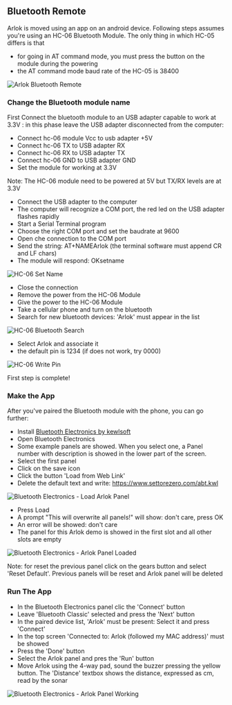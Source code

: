 ## Bluetooth Remote

Arlok is moved using an app on an android device. Following steps assumes you're using an HC-06 Bluetooth Module. The only thing in which HC-05 differs is that
- for going in AT command mode, you must press the button on the module during the powering
- the AT command mode baud rate of the HC-05 is 38400

![Arlok Bluetooth Remote](../../media/bt/arlok_bluetooth_remote.jpg)

### Change the Bluetooth module name

First Connect the bluetooth module to an USB adapter capable to work at 3.3V : in this phase leave the USB adapter disconnected from the computer:  

- Connect hc-06 module Vcc to usb adapter +5V
- Connect hc-06 TX to USB adapter RX
- Connect hc-06 RX to USB adapter TX
- Connect hc-06 GND to USB adapter GND
- Set the module for working at 3.3V

Note: The HC-06 module need to be powered at 5V but TX/RX levels are at 3.3V

- Connect the USB adapter to the computer
- The computer will recognize a COM port, the red led on the USB adapter flashes rapidly
- Start a Serial Terminal program
- Choose the right COM port and set the baudrate at 9600
- Open che connection to the COM port
- Send the string: AT+NAMEArlok (the terminal software must append CR and LF chars)
- The module will respond: OKsetname

![HC-06 Set Name](../../media/bt/hc06_setname.png)

- Close the connection
- Remove the power from the HC-06 Module
- Give the power to the HC-06 Module
- Take a cellular phone and turn on the bluetooth
- Search for new bluetooth devices: 'Arlok' must appear in the list

![HC-06 Bluetooth Search](../../media/bt/hc06_bt_search.jpg)

- Select Arlok and associate it
- the default pin is 1234 (if does not work, try 0000)

![HC-06 Write Pin](../../media/bt/hc06_bt_pin.jpg)

First step is complete!

### Make the App

After you've paired the Bluetooth module with the phone, you can go further:  

- Install [Bluetooth Electronics by kewlsoft](https://play.google.com/store/apps/details?id=com.keuwl.arduinobluetooth)
- Open Bluetooth Electronics
- Some example panels are showed. When you select one, a Panel number with description is showed in the lower part of the screen.
- Select the first panel 
- Click on the save icon
- Click the button 'Load from Web Link'
- Delete the default text and write: https://www.settorezero.com/abt.kwl

![Bluetooth Electronics - Load Arlok Panel](../../media/bt/kewlsoft_01.png)

- Press Load
- A prompt "This will overwrite all panels!" will show: don't care, press OK
- An error will be showed: don't care
- The panel for this Arlok demo is showed in the first slot and all other slots are empty

![Bluetooth Electronics - Arlok Panel Loaded](../../media/bt/kewlsoft_03.png)

Note: for reset the previous panel click on the gears button and select 'Reset Default'. Previous panels will be reset and Arlok panel will be deleted

### Run The App

- In the Bluetooth Electronics panel clic the 'Connect' button
- Leave 'Bluetooth Classic' selected and press the 'Next' button
- In the paired device list, 'Arlok' must be present: Select it and press 'Connect'
- In the top screen 'Connected to: Arlok (followed my MAC address)' must be showed
- Press the 'Done' button
- Select the Arlok panel and pres the 'Run' button
- Move Arlok using the 4-way pad, sound the buzzer pressing the yellow button. The 'Distance' textbox shows the distance, expressed as cm, read by the sonar

![Bluetooth Electronics - Arlok Panel Working](../../media/bt/kewlsoft_01.png)
